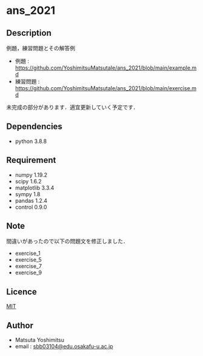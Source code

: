 # ans_2021


## Description
例題，練習問題とその解答例

* 例題 : <https://github.com/YoshimitsuMatsutaIe/ans_2021/blob/main/example.md>
* 練習問題 : <https://github.com/YoshimitsuMatsutaIe/ans_2021/blob/main/exercise.md>

未完成の部分があります．適宜更新していく予定です．

## Dependencies

* python 3.8.8


## Requirement

* numpy 1.19.2
* scipy 1.6.2
* matplotlib 3.3.4
* sympy 1.8
* pandas 1.2.4
* control 0.9.0


## Note

間違いがあったので以下の問題文を修正しました．
* exercise_1
* exercise_5
* exercise_7
* exercise_9


## Licence

[MIT](https://github.com/YoshimitsuMatsutaIe/ans_2021/blob/main/LICENSE)

## Author

* Matsuta Yoshimitsu
* email : <sbb03104@edu.osakafu-u.ac.jp>
